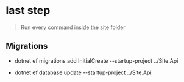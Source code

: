 # last step

> Run every command inside the site folder

## Migrations

* dotnet ef migrations add InitialCreate --startup-project ../Site.Api

* dotnet ef database update --startup-project ../Site.Api
